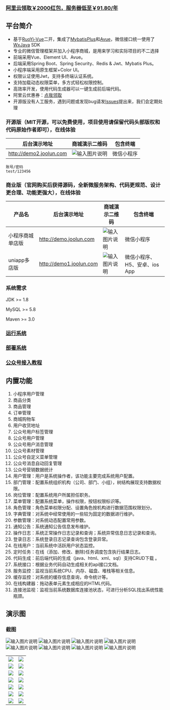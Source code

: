 ### [阿里云领取￥2000红包，服务器低至￥91.80/年](https://promotion.aliyun.com/ntms/yunparter/invite.html?userCode=ktp7i3ac)

## 平台简介
* 基于[RuoYi-Vue](https://gitee.com/y_project/RuoYi-Vue)二开，集成了[MybatisPlus](https://github.com/baomidou/mybatis-plus)和[Avue](https://gitee.com/smallweigit/avue)，微信接口统一使用了[WxJava](https://gitee.com/binary/weixin-java-tools) SDK
* 专业的微信管理框架并加入小程序商城，是用来学习和实际项目的不二选择
* 前端采用Vue、Element UI、Avue。
* 后端采用Spring Boot、Spring Security、Redis & Jwt、Mybatis Plus。
* 小程序端采用原生框架+Color UI。
* 权限认证使用Jwt，支持多终端认证系统。
* 支持加载动态权限菜单，多方式轻松权限控制。
* 高效率开发，使用代码生成器可以一键生成前后端代码。
* 阿里云优惠券：[点我领取](https://promotion.aliyun.com/ntms/yunparter/invite.html?userCode=ktp7i3ac)
* 开源版没有人工服务，遇到问题或发现bug请发[Issues](https://gitee.com/joolun/JooLun-wx/issues)提出来，我们会定期处理

### 开源版（MIT开源，可以免费使用，项目使用请保留代码头部版权和代码原始作者即可），在线体验
|  后台演示地址  |  商城演示二维码  |  包含终端  |
|---|---|---|
|  http://demo2.joolun.com  |  ![输入图片说明](https://images.gitee.com/uploads/images/2020/0305/171054_0a84eb49_5079715.jpeg "qrcode_for_gh_e18eb0ef9a2d_258.jpg")  |  微信小程序  |
```
账号/密码
test/123456
```
### 商业版（官网购买后获得源码，全新微服务架构、代码更规范、设计更合理、功能更强大），在线体验
|  产品名  |  后台演示地址  |  商城演示二维码  |  包含终端  |
|---|---|---|---|
|  小程序商城单店版  |  http://demo.joolun.com  |  ![输入图片说明](https://images.gitee.com/uploads/images/2021/0206/114507_937fd986_5079715.jpeg "qrcode_for_gh_6999ad5cfb2f_258.jpg")  |  微信小程序  |
|  uniapp多店版  |  http://demo1.joolun.com  |  ![输入图片说明](https://images.gitee.com/uploads/images/2021/0206/114525_cefaeb06_5079715.jpeg "qrcode_for_gh_ae23ad0d32af_258.jpg")  |  微信小程序、H5、安卓、ios App  |

### 系统需求

JDK >= 1.8

MySQL >= 5.8

Maven >= 3.0

### [运行系统](https://gitee.com/joolun/JooLun-wx/wikis/A%20%E6%9C%AC%E5%9C%B0%E8%BF%90%E8%A1%8C?sort_id=2235756)

### [部署系统](https://gitee.com/joolun/JooLun-wx/wikis/B%20%E6%9C%8D%E5%8A%A1%E5%99%A8%E9%83%A8%E7%BD%B2%E7%B3%BB%E7%BB%9F?sort_id=2236020)

### [公众号接入教程](https://gitee.com/joolun/JooLun-wx/wikis/C%20%E5%85%AC%E4%BC%97%E5%8F%B7%E6%8E%A5%E5%85%A5%E6%95%99%E7%A8%8B?sort_id=2236061)

## 内置功能
1.  小程序用户管理
1.  商品分类
1.  商品管理
1.  订单管理
1.  商城购物车
1.  用户收货地址
1.  公众号用户标签管理
1.  公众号用户管理
1.  公众号用户消息管理
1.  公众号素材管理
1.  公众号自定义菜单管理
1.  公众号消息自动回复管理
1.  公众号营销数据统计
1.  用户管理：用户是系统操作者，该功能主要完成系统用户配置。
2.  部门管理：配置系统组织机构（公司、部门、小组），树结构展现支持数据权限。
3.  岗位管理：配置系统用户所属担任职务。
4.  菜单管理：配置系统菜单，操作权限，按钮权限标识等。
5.  角色管理：角色菜单权限分配、设置角色按机构进行数据范围权限划分。
6.  字典管理：对系统中经常使用的一些较为固定的数据进行维护。
7.  参数管理：对系统动态配置常用参数。
8.  通知公告：系统通知公告信息发布维护。
9.  操作日志：系统正常操作日志记录和查询；系统异常信息日志记录和查询。
10. 登录日志：系统登录日志记录查询包含登录异常。
11. 在线用户：当前系统中活跃用户状态监控。
12. 定时任务：在线（添加、修改、删除)任务调度包含执行结果日志。
13. 代码生成：前后端代码的生成（java、html、xml、sql）支持CRUD下载 。
14. 系统接口：根据业务代码自动生成相关的api接口文档。
15. 服务监控：监视当前系统CPU、内存、磁盘、堆栈等相关信息。
16. 缓存监控：对系统的缓存信息查询，命令统计等。
17. 在线构建器：拖动表单元素生成相应的HTML代码。
18. 连接池监视：监视当前系统数据库连接池状态，可进行分析SQL找出系统性能瓶颈。


## 演示图
### 截图
![输入图片说明](https://images.gitee.com/uploads/images/2021/0206/113219_bd774cf3_5079715.png "QQ截图20210206113004.png")
![输入图片说明](https://images.gitee.com/uploads/images/2021/0206/113232_e3bcb374_5079715.png "QQ截图20210206113046.png")
![输入图片说明](https://images.gitee.com/uploads/images/2021/0206/113243_3f8c1ec2_5079715.png "QQ截图20210206113140.png")
![输入图片说明](https://images.gitee.com/uploads/images/2021/0206/113256_cf5bb28b_5079715.png "QQ截图20210206113121.png")
![输入图片说明](https://images.gitee.com/uploads/images/2020/0305/161111_71e7f26a_5079715.png "QQ截图20200305161005.png")
![输入图片说明](https://images.gitee.com/uploads/images/2020/0305/161314_7f067064_5079715.png "QQ截图20200305160938.png")
![输入图片说明](https://images.gitee.com/uploads/images/2020/0305/161331_bae82a4f_5079715.png "QQ截图20200305160904.png")
![输入图片说明](https://images.gitee.com/uploads/images/2020/0305/161342_d8e42604_5079715.png "QQ截图20200305160731.png")
<table>
    <tr>
        <td><img src="https://oscimg.oschina.net/oscnet/cd1f90be5f2684f4560c9519c0f2a232ee8.jpg"/></td>
        <td><img src="https://oscimg.oschina.net/oscnet/1cbcf0e6f257c7d3a063c0e3f2ff989e4b3.jpg"/></td>
    </tr>
    <tr>
        <td><img src="https://oscimg.oschina.net/oscnet/up-8074972883b5ba0622e13246738ebba237a.png"/></td>
        <td><img src="https://oscimg.oschina.net/oscnet/up-9f88719cdfca9af2e58b352a20e23d43b12.png"/></td>
    </tr>
    <tr>
        <td><img src="https://oscimg.oschina.net/oscnet/up-39bf2584ec3a529b0d5a3b70d15c9b37646.png"/></td>
        <td><img src="https://oscimg.oschina.net/oscnet/up-936ec82d1f4872e1bc980927654b6007307.png"/></td>
    </tr>
	<tr>
        <td><img src="https://oscimg.oschina.net/oscnet/up-b2d62ceb95d2dd9b3fbe157bb70d26001e9.png"/></td>
        <td><img src="https://oscimg.oschina.net/oscnet/up-d67451d308b7a79ad6819723396f7c3d77a.png"/></td>
    </tr>	 
    <tr>
        <td><img src="https://oscimg.oschina.net/oscnet/5e8c387724954459291aafd5eb52b456f53.jpg"/></td>
        <td><img src="https://oscimg.oschina.net/oscnet/644e78da53c2e92a95dfda4f76e6d117c4b.jpg"/></td>
    </tr>
	<tr>
        <td><img src="https://oscimg.oschina.net/oscnet/up-8370a0d02977eebf6dbf854c8450293c937.png"/></td>
        <td><img src="https://oscimg.oschina.net/oscnet/up-49003ed83f60f633e7153609a53a2b644f7.png"/></td>
    </tr>
	<tr>
        <td><img src="https://oscimg.oschina.net/oscnet/up-d4fe726319ece268d4746602c39cffc0621.png"/></td>
        <td><img src="https://oscimg.oschina.net/oscnet/up-c195234bbcd30be6927f037a6755e6ab69c.png"/></td>
    </tr>
</table>
